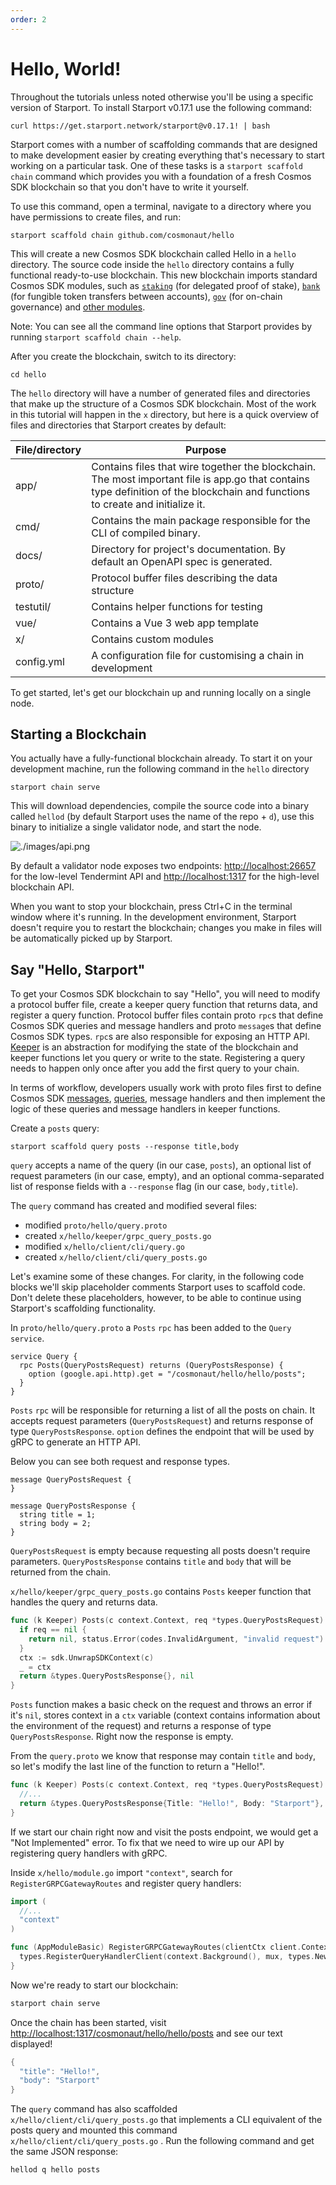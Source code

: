 ```yaml
---
order: 2
---
```


# Hello, World!

Throughout the tutorials unless noted otherwise you'll be using a specific version of Starport. To install Starport v0.17.1 use the following command:

```
curl https://get.starport.network/starport@v0.17.1! | bash
```

Starport comes with a number of scaffolding commands that are designed to make development easier by creating everything that's necessary to start working on a particular task. One of these tasks is a `starport scaffold chain` command which provides you with a foundation of a fresh Cosmos SDK blockchain so that you don't have to write it yourself.

To use this command, open a terminal, navigate to a directory where you have permissions to create files, and run:

```
starport scaffold chain github.com/cosmonaut/hello
```

This will create a new Cosmos SDK blockchain called Hello in a `hello` directory. The source code inside the `hello` directory contains a fully functional ready-to-use blockchain. This new blockchain imports standard Cosmos SDK modules, such as [`staking`](https://docs.cosmos.network/v0.42/modules/staking/) (for delegated proof of stake), [`bank`](https://docs.cosmos.network/v0.42/modules/bank/) (for fungible token transfers between accounts), [`gov`](https://docs.cosmos.network/v0.42/modules/gov/) (for on-chain governance) and [other modules](https://docs.cosmos.network/v0.42/modules/).

Note: You can see all the command line options that Starport provides by running `starport scaffold chain --help`.

After you create the blockchain, switch to its directory:

```
cd hello
```

The `hello` directory will have a number of generated files and directories that make up the structure of a Cosmos SDK blockchain. Most of the work in this tutorial will happen in the `x` directory, but here is a quick overview of files and directories that Starport creates by default:

| File/directory | Purpose                                                                                                                                                                        |
| -------------- | ------------------------------------------------------------------------------------------------------------------------------------------------------------------------------ |
| app/           | Contains files that wire together the blockchain. The most important file is app.go that contains type definition of the blockchain and functions to create and initialize it. |
| cmd/           | Contains the main package responsible for the CLI of compiled binary.                                                                                                          |
| docs/          | Directory for project's documentation. By default an OpenAPI spec is generated.                                                                                                |
| proto/         | Protocol buffer files describing the data structure                                                                                                                                              |
| testutil/      | Contains helper functions for testing                                                                                                                                          |
| vue/           | Contains a Vue 3 web app template                                                                                                                                              |
| x/             | Contains custom modules                                                                                                                                                        |
| config.yml     | A configuration file for customising a chain in development                                                                                                                    |

To get started, let's get our blockchain up and running locally on a single node.

## Starting a Blockchain

You actually have a fully-functional blockchain already. To start it on your development machine, run the following command in the `hello` directory

```
starport chain serve
```

This will download dependencies, compile the source code into a binary called `hellod` (by default Starport uses the name of the repo + `d`), use this binary to initialize a single validator node, and start the node.

![./images/api.png](./images/api.png)

By default a validator node exposes two endpoints: [http://localhost:26657](http://localhost:26657) for the low-level Tendermint API and [http://localhost:1317](http://localhost:1317) for the high-level blockchain API.

When you want to stop your blockchain, press Ctrl+C in the terminal window where it's running. In the development environment, Starport doesn't require you to restart the blockchain; changes you make in files will be automatically picked up by Starport.

## Say "Hello, Starport"

To get your Cosmos SDK blockchain to say "Hello", you will need to modify a protocol buffer file, create a keeper query function that returns data, and register a query function. Protocol buffer files contain proto `rpc`s that define Cosmos SDK queries and message handlers and proto `message`s that define Cosmos SDK types. `rpc`s are also responsible for exposing an HTTP API. [Keeper](https://docs.cosmos.network/v0.42/building-modules/keeper.html) is an abstraction for modifying the state of the blockchain and keeper functions let you query or write to the state. Registering a query needs to happen only once after you add the first query to your chain.

In terms of workflow, developers usually work with proto files first to define Cosmos SDK [messages](https://docs.cosmos.network/v0.42/building-modules/msg-services.html), [queries](https://docs.cosmos.network/v0.42/building-modules/query-services.html), message handlers and then implement the logic of these queries and message handlers in keeper functions.

Create a `posts` query:

```
starport scaffold query posts --response title,body
```

`query` accepts a name of the query (in our case, `posts`), an optional list of request parameters (in our case, empty), and an optional comma-separated list of response fields with a `--response` flag (in our case, `body,title`).

The `query` command has created and modified several files:

- modified `proto/hello/query.proto`
- created `x/hello/keeper/grpc_query_posts.go`
- modified `x/hello/client/cli/query.go`
- created `x/hello/client/cli/query_posts.go`

Let's examine some of these changes. For clarity, in the following code blocks we'll skip placeholder comments Starport uses to scaffold code. Don't delete these placeholders, however, to be able to continue using Starport's scaffolding functionality.

In `proto/hello/query.proto` a `Posts` `rpc` has been added to the `Query` `service`.

```
service Query {
  rpc Posts(QueryPostsRequest) returns (QueryPostsResponse) {
    option (google.api.http).get = "/cosmonaut/hello/hello/posts";
  }
}
```

`Posts` `rpc` will be responsible for returning a list of all the posts on chain. It accepts request parameters (`QueryPostsRequest`) and returns response of type `QueryPostsResponse`. `option` defines the endpoint that will be used by gRPC to generate an HTTP API.

Below you can see both request and response types.

```
message QueryPostsRequest {
}

message QueryPostsResponse {
  string title = 1;
  string body = 2;
}
```

`QueryPostsRequest` is empty because requesting all posts doesn't require parameters. `QueryPostsResponse` contains `title` and `body` that will be returned from the chain.

`x/hello/keeper/grpc_query_posts.go` contains `Posts` keeper function that handles the query and returns data.

```go
func (k Keeper) Posts(c context.Context, req *types.QueryPostsRequest) (*types.QueryPostsResponse, error) {
  if req == nil {
    return nil, status.Error(codes.InvalidArgument, "invalid request")
  }
  ctx := sdk.UnwrapSDKContext(c)
  _ = ctx
  return &types.QueryPostsResponse{}, nil
}
```

`Posts` function makes a basic check on the request and throws an error if it's `nil`, stores context in a `ctx` variable (context contains information about the environment of the request) and returns a response of type `QueryPostsResponse`. Right now the response is empty.

From the `query.proto` we know that response may contain `title` and `body`, so let's modify the last line of the function to return a "Hello!".

```go
func (k Keeper) Posts(c context.Context, req *types.QueryPostsRequest) (*types.QueryPostsResponse, error) {
  //...
  return &types.QueryPostsResponse{Title: "Hello!", Body: "Starport"}, nil
}
```

If we start our chain right now and visit the posts endpoint, we would get a "Not Implemented" error. To fix that we need to wire up our API by registering query handlers with gRPC.

Inside `x/hello/module.go` import `"context"`, search for `RegisterGRPCGatewayRoutes` and register query handlers:

```go
import (
  //...
  "context"
)

func (AppModuleBasic) RegisterGRPCGatewayRoutes(clientCtx client.Context, mux *runtime.ServeMux) {
  types.RegisterQueryHandlerClient(context.Background(), mux, types.NewQueryClient(clientCtx))
}
```

Now we're ready to start our blockchain:

```go
starport chain serve
```

Once the chain has been started, visit [http://localhost:1317/cosmonaut/hello/hello/posts](http://localhost:1317/cosmonaut/hello/hello/posts) and see our text displayed!

```go
{
  "title": "Hello!",
  "body": "Starport"
}
```

The `query` command has also scaffolded `x/hello/client/cli/query_posts.go` that implements a CLI equivalent of the posts query and mounted this command `x/hello/client/cli/query_posts.go` . Run the following command and get the same JSON response:

```go
hellod q hello posts
```
